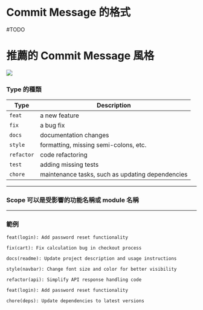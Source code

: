# Commit Message 的格式

#TODO 

# 推薦的 Commit Message 風格

![](<https://raw.githubusercontent.com/Jamison-Chen/KM-software/master/img/commit_message_structure.png>)

### Type 的種類

|Type|Description|
|---|---|
|`feat`|a new feature|
|`fix`|a bug fix|
|`docs`|documentation changes|
|`style`|formatting, missing semi-colons, etc.|
|`refactor`|code refactoring|
|`test`|adding missing tests|
|`chore`|maintenance tasks, such as updating dependencies|

---

### Scope 可以是受影響的功能名稱或 module 名稱

---

### 範例

```plaintext
feat(login): Add password reset functionality

fix(cart): Fix calculation bug in checkout process

docs(readme): Update project description and usage instructions

style(navbar): Change font size and color for better visibility

refactor(api): Simplify API response handling code

feat(login): Add password reset functionality

chore(deps): Update dependencies to latest versions
```
